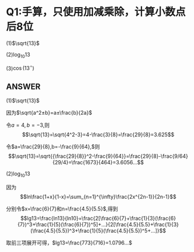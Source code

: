 # Q1:手算，只使用加减乘除，计算小数点后8位

(1)$`\sqrt{13}`$ 

(2)$`\log_{10} 13`$ 

(3)$`\cos(13^\circ)`$ 

## ANSWER

(1)$`\sqrt{13}`$ 

因为$`\sqrt{a^2±b}=a±\frac{b}{2a}`$

令$`a=4,b=-3,`$则
$$\sqrt{13}=\sqrt{4^2-3}=4-\frac{3}{8}=\frac{29}{8}=3.625$$

令$`a=\frac{29}{8},b=-\frac{9}{64},`$则
$$\sqrt{13}=\sqrt{{\frac{29}{8}}^2-\frac{9}{64}}=\frac{29}{8}-\frac{9/64}{29/4}=\frac{1673}{464}=3.6056...$$

(2)$`\log_{10} 13`$

因为
$$ln\frac{1+x}{1-x}=\sum_{n=1}^{\infty}\frac{2x^{2n-1}}{2n-1}$$

分别令$`x=\frac{6}{7}和n=\frac{4.5}{5.5}`$,得到
$$lg13=\frac{ln13}{ln10}=\frac{2[\frac{6}{7}+\frac{1}{3}(\frac{6}{7})^3+\frac{1}{5}(\frac{6}{7})^5]+...}{2[\frac{4.5}{5.5}+\frac{1}{3}(\frac{4.5}{5.5})^3+\frac{1}{5}(\frac{4.5}{5.5})^5+...]}$$

取前三项展开可得，$`lg13=\frac{773}{716}=1.0796...`$
